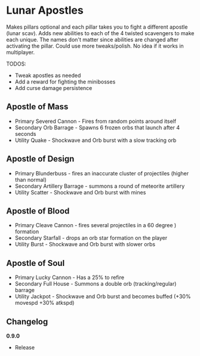 # Lunar Apostles

Makes pillars optional and each pillar takes you to fight a different apostle (lunar scav). Adds new abilities to each of the 4 twisted scavengers to make each unique. The names don't matter since abilities are changed after activating the pillar. Could use more tweaks/polish. No idea if it works in multiplayer.

TODOS:
- Tweak apostles as needed
- Add a reward for fighting the minibosses
- Add curse damage persistence

## Apostle of Mass

- Primary Severed Cannon - Fires from random points around itself
- Secondary Orb Barrage - Spawns 6 frozen orbs that launch after 4 seconds
- Utility Quake - Shockwave and Orb burst with a slow tracking orb

## Apostle of Design

- Primary Blunderbuss - fires an inaccurate cluster of projectiles (higher than normal)
- Secondary Artillery Barrage - summons a round of meteorite artillery 
- Utility Scatter - Shockwave and Orb burst with mines

## Apostle of Blood

- Primary Cleave Cannon - fires several projectiles in a 60 degree ) formation
- Secondary Starfall - drops an orb star formation on the player
- Utility Burst - Shockwave and Orb burst with slower orbs

## Apostle of Soul

- Primary Lucky Cannon - Has a 25% to refire
- Secondary Full House - Summons a double orb (tracking/regular) barrage
- Utility Jackpot - Shockwave and Orb burst and becomes buffed (+30% movespd +30% atkspd)

## Changelog

**0.9.0**

- Release

